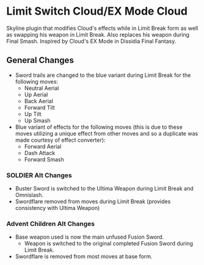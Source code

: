 # Limit Switch Cloud/EX Mode Cloud
Skyline plugin that modifies Cloud's effects while in Limit Break form as well as swapping his weapon in Limit Break. Also replaces his weapon during Final Smash. Inspired by Cloud's EX Mode in Dissidia Final Fantasy.

## General Changes
* Sword trails are changed to the blue variant during Limit Break for the following moves:
  * Neutral Aerial
  * Up Aerial
  * Back Aerial
  * Forward Tilt
  * Up Tilt
  * Up Smash
* Blue variant of effects for the following moves (this is due to these moves utilizing a unique effect from other moves and so a duplicate was made courtesy of effect converter):
  * Forward Aerial
  * Dash Attack
  * Forward Smash
### SOLDIER Alt Changes
* Buster Sword is switched to the Ultima Weapon during Limit Break and Omnislash.
* Swordflare removed from moves during Limit Break (provides consistency with Ultima Weapon)

### Advent Children Alt Changes
* Base weapon used is now the main unfused Fusion Sword.
  * Weapon is switched to the original completed Fusion Sword during Limit Break.
* Swordflare is removed from most moves at base form.